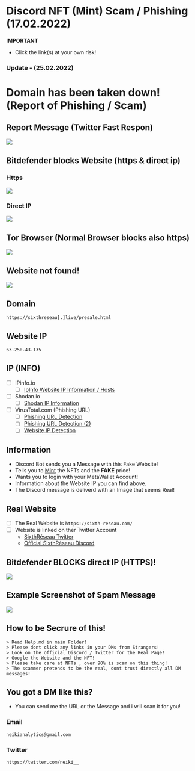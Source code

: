 # Discord NFT (Mint) Scam / Phishing (17.02.2022)

**IMPORTANT**
- Click the link(s) at your own risk!

### Update - (25.02.2022)
# Domain has been taken down! (Report of Phishing / Scam)

## Report Message (Twitter Fast Respon)

![](https://neikianalytics.com/analytics/assets/images/a/report_message_1.png)

## Bitdefender blocks Website (https & direct ip)

### Https
![](https://neikianalytics.com/analytics/assets/images/a/bitdefender_block_https_1.png)

### Direct IP
![](https://neikianalytics.com/analytics/assets/images/a/bitdefender_block_direct_1.png)

## Tor Browser (Normal Browser blocks also https)

![](https://neikianalytics.com/analytics/assets/images/a/TorBrowser_googlechrome_block_1.png)

## Website not found!

![](https://neikianalytics.com/analytics/assets/images/a/website_notfound_takedown_1.png)

## Domain 
```
https://sixthreseau[.]live/presale.html
```
## Website IP
```
63.250.43.135
```

## IP (INFO)
- [ ] IPinfo.io
    - [ ] [IpInfo Website IP Information / Hosts](https://ipinfo.io/63.250.43.135)

- [ ] Shodan.io
    - [ ] [Shodan IP Information](https://www.shodan.io/host/63.250.43.135)

- [ ] VirusTotal.com (Phishing URL)
    - [ ] [Phishing URL Detection](https://www.virustotal.com/gui/url/9da7468a1770248a30d021b5d11ce5c3b67faae641294ab890f7a83d5b164e39?nocache=1)
    - [ ] [Phishing URL Detection (2)](https://www.virustotal.com/gui/url/88f6e6b2482340237833237738acf85cc16690e9e577ebefe8d229446ee717e9?nocache=1)  
    - [ ] [Website IP Detection](https://www.virustotal.com/gui/url/70baf68873ff9b1824a752caf6641ea237bcb3343a2c817ae3ef8bd983a9e066?nocache=1)
 
## Information
- Discord Bot sends you a Message with this Fake Website!
- Tells you to [Mint](https://101blockchains.com/nft-minting/) the NFTs and the **FAKE** price!
- Wants you to login with your MetaWallet Account!
- Information about the Website IP you can find above.
- The Discord message is deliverd with an Image that seems Real!

## Real Website

- [ ] The Real Website is ```https://sixth-reseau.com/``` 
- [ ] Website is linked on ther Twitter Account
    - [SixthRéseau Twitter](https://twitter.com/SixthReseau/)
    - [Official SixthRéseau Discord](https://discord.gg/reseau)

## Bitdefender **BLOCKS** direct IP (HTTPS)!

![](https://neikianalytics.com/analytics/assets/images/a/bitdefender_block_0.png)

## Example Screenshot of Spam Message

![](https://neikianalytics.com/analytics/assets/images/a/scrnsht-sixth%233.png)

## How to be Secrure of this!

```
> Read Help.md in main Folder!
> Please dont click any links in your DMs from Strangers!
> Look on the official Discord / Twitter for the Real Page!
> Google the Website and the NFT!
> Please take care at NFTs , over 90% is scam on this thing!
> The scammer pretends to be the real, dont trust directly all DM messages!
```

## You got a DM like this?
- You can send me the URL or the Message and i will scan it for you!

### Email
```
neikianalytics@gmail.com
```

### Twitter
```
https://twitter.com/neiki__
```